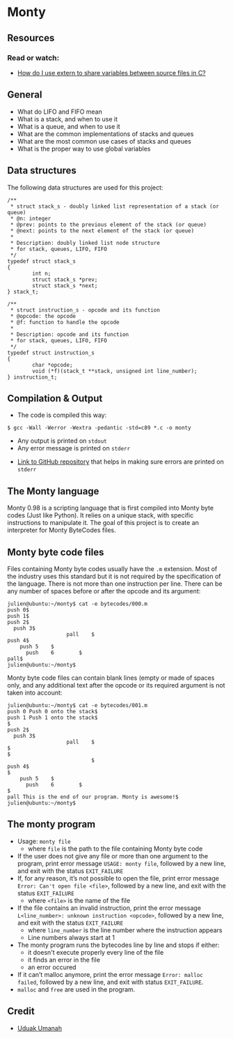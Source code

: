 # Monty
## Resources
### Read or watch:
* [How do I use extern to share variables between source files in C?](https://www.stackoverflow.com/questions/1433204/how-do-i-use-extern-to-share-variables-between-source-files/)
## General
* What do LIFO and FIFO mean
* What is a stack, and when to use it
* What is a queue, and when to use it
* What are the common implementations of stacks and queues
* What are the most common use cases of stacks and queues
* What is the proper way to use global variables
## Data structures
The following data structures are used for this project:
```
/**
 * struct stack_s - doubly linked list representation of a stack (or queue)
 * @n: integer
 * @prev: points to the previous element of the stack (or queue)
 * @next: points to the next element of the stack (or queue)
 *
 * Description: doubly linked list node structure
 * for stack, queues, LIFO, FIFO
 */
typedef struct stack_s
{
        int n;
        struct stack_s *prev;
        struct stack_s *next;
} stack_t;
```
```
/**
 * struct instruction_s - opcode and its function
 * @opcode: the opcode
 * @f: function to handle the opcode
 *
 * Description: opcode and its function
 * for stack, queues, LIFO, FIFO
 */
typedef struct instruction_s
{
        char *opcode;
        void (*f)(stack_t **stack, unsigned int line_number);
} instruction_t;
```
## Compilation & Output
* The code is compiled this way:
```
$ gcc -Wall -Werror -Wextra -pedantic -std=c89 *.c -o monty
```
* Any output is printed on `stdout`
* Any error message is printed on `stderr`
- [Link to GitHub repository](https://github.com/sickill/stderred) that helps in making sure errors are printed on `stderr`
## The Monty language
Monty 0.98 is a scripting language that is first compiled into Monty byte codes (Just like Python). It relies on a unique stack, with specific instructions to manipulate it. The goal of this project is to create an interpreter for Monty ByteCodes files.
## Monty byte code files
Files containing Monty byte codes usually have the `.m` extension. Most of the industry uses this standard but it is not required by the specification of the language. There is not more than one instruction per line. There can be any number of spaces before or after the opcode and its argument:
```
julien@ubuntu:~/monty$ cat -e bytecodes/000.m
push 0$
push 1$
push 2$
  push 3$
                   pall    $
push 4$
    push 5    $
      push    6        $
pall$
julien@ubuntu:~/monty$
```
Monty byte code files can contain blank lines (empty or made of spaces only, and any additional text after the opcode or its required argument is not taken into account:
```
julien@ubuntu:~/monty$ cat -e bytecodes/001.m
push 0 Push 0 onto the stack$
push 1 Push 1 onto the stack$
$
push 2$
  push 3$
                   pall    $
$
$
                           $
push 4$
$
    push 5    $
      push    6        $
$
pall This is the end of our program. Monty is awesome!$
julien@ubuntu:~/monty$
```
## The monty program
* Usage: `monty file`
	- where `file` is the path to the file containing Monty byte code
* If the user does not give any file or more than one argument to the program, print error message `USAGE: monty file`, followed by a new line, and exit with the status `EXIT_FAILURE`
* If, for any reason, it’s not possible to open the file, print error message `Error: Can't open file <file>`, followed by a new line, and exit with the status `EXIT_FAILURE`
	- where `<file>` is the name of the file
* If the file contains an invalid instruction, print the error message `L<line_number>: unknown instruction <opcode>`, followed by a new line, and exit with the status `EXIT_FAILURE`
	- where `line_number` is the line number where the instruction appears
	- Line numbers always start at 1
* The monty program runs the bytecodes line by line and stops if either:
	- it doesn't execute properly every line of the file
	- it finds an error in the file
	- an error occured
* If it can’t malloc anymore, print the error message `Error: malloc failed`, followed by a new line, and exit with status `EXIT_FAILURE`.
* `malloc` and `free` are used in the program.
## Credit
* [Uduak Umanah](https://github.com/Eyakenojnr)

